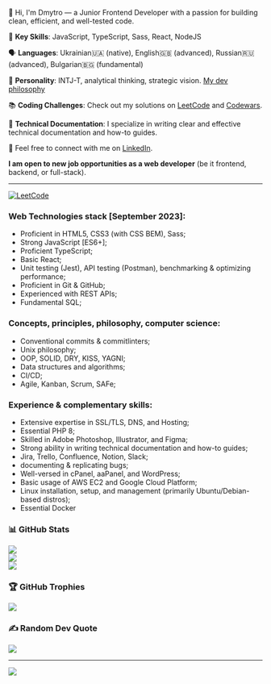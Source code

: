 👋 Hi, I'm Dmytro — a Junior Frontend Developer with a passion for building clean, efficient, and well-tested code.

🌟 **Key Skills**: JavaScript, TypeScript, Sass, React, NodeJS

🗣️ **Languages**: Ukrainian🇺🇦 (native), English🇬🇧 (advanced), Russian🇷🇺 (advanced), Bulgarian🇧🇬 (fundamental)

🧠 **Personality**: INTJ-T, analytical thinking, strategic vision. [My dev philosophy](https://github.com/dmltdev/dmltdev/blob/main/dev_philosophy.md)

📚 **Coding Challenges**: Check out my solutions on [LeetCode](https://leetcode.com/matthewmonroe/) and [Codewars](https://www.codewars.com/users/dmlt/).

📝 **Technical Documentation**: I specialize in writing clear and effective technical documentation and how-to guides.


🤙 Feel free to connect with me on [LinkedIn](https://www.linkedin.com/in/dmytro-lutsenko-ba86a322a/).

**I am open to new job opportunities as a web developer** (be it frontend, backend, or full-stack).

---
[![LeetCode](https://leetcard.jacoblin.cool/matthewmonroe?theme=nord&font=Fira%20Code)](https://leetcode.com/matthewmonroe/)

### Web Technologies stack [September 2023]:
- Proficient in HTML5, CSS3 (with CSS BEM), Sass;
- Strong JavaScript [ES6+];
- Proficient TypeScript;
- Basic React;
- Unit testing (Jest), API testing (Postman), benchmarking & optimizing performance;
- Proficient in Git & GitHub; 
- Experienced with REST APIs;
- Fundamental SQL;

### Concepts, principles, philosophy, computer science:
- Conventional commits & commitlinters;
- Unix philosophy;
- OOP, SOLID, DRY, KISS, YAGNI;
- Data structures and algorithms;
- CI/CD;
- Agile, Kanban, Scrum, SAFe;

### Experience & complementary skills:
- Extensive expertise in SSL/TLS, DNS, and Hosting;
- Essential PHP 8;
- Skilled in Adobe Photoshop, Illustrator, and Figma;
- Strong ability in writing technical documentation and how-to guides;
- Jira, Trello, Confluence, Notion, Slack;
- documenting & replicating bugs;
- Well-versed in cPanel, aaPanel, and WordPress;
- Basic usage of AWS EC2 and Google Cloud Platform;
- Linux installation, setup, and management (primarily Ubuntu/Debian-based distros);
- Essential Docker

### 📊 GitHub Stats
![](https://github-readme-stats.vercel.app/api?username=dmltdev&theme=dracula&hide_border=false&include_all_commits=false&count_private=false)<br/>
![](https://github-readme-streak-stats.herokuapp.com/?user=dmltdev&theme=dracula&hide_border=false)<br/>
![](https://github-readme-stats.vercel.app/api/top-langs/?username=dmltdev&theme=dracula&hide_border=false&include_all_commits=false&count_private=false&layout=compact)

### 🏆 GitHub Trophies
![](https://github-profile-trophy.vercel.app/?username=dmltdev&theme=dracula&no-frame=false&no-bg=true&margin-w=4)

### ✍️ Random Dev Quote
![](https://quotes-github-readme.vercel.app/api?type=horizontal&theme=tokyonight)

---
[![](https://visitcount.itsvg.in/api?id=dmltdev&icon=9&color=6)](https://visitcount.itsvg.in)

<!-- Proudly created with GPRM ( https://gprm.itsvg.in ) -->

